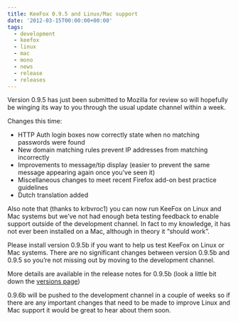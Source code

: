 ```yaml
---
title: KeeFox 0.9.5 and Linux/Mac support
date: '2012-03-15T00:00:00+00:00'
tags:
  - development
  - keefox
  - linux
  - mac
  - mono
  - news
  - release
  - releases
---
```

<p>Version  0.9.5 has just been submitted to Mozilla for review so will hopefully  be winging its way to you through the usual update channel within a  week.
</p>
<p>Changes this time: </p><ul><li>HTTP Auth login boxes now correctly state when no matching passwords were found 	</li><li>New domain matching rules prevent IP addresses from matching incorrectly 	</li><li>Improvements to message/tip display (easier to prevent the same message appearing again once you’ve seen it) 	</li><li>Miscellaneous changes to meet recent Firefox add-on best practice guidelines 	</li><li>Dutch translation added </li></ul><p>Also note that (thanks to krbvroc1) you can now run KeeFox on Linux  and Mac systems but we’ve not had enough beta testing feedback to  enable support outside of the development channel. In fact to my  knowledge, it has not ever been installed on a Mac, although in theory  it “should work”.
</p>
<p>Please install version 0.9.5b if you want to help us test KeeFox on  Linux or Mac systems. There are no significant changes between version  0.9.5b and 0.9.5 so you’re not missing out by moving to the development  channel.
</p>
<p>More details are available in the release notes for 0.9.5b (look a little bit down the <a href="https://addons.mozilla.org/en-US/firefox/addon/keefox/versions/" title="Go to https://addons.mozilla.org/en-US/firefox/addon/keefox/versions/" target="_blank" class="externlink">versions page</a>)
</p>
<p>0.9.6b will be pushed to the development channel in a couple of  weeks so if there are any important changes that need to be made to  improve Linux and Mac support it would be great to hear about them  soon.</p>
